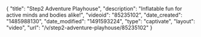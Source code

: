 {
    "title": "Step2 Adventure Playhouse",
    "description": "Inflatable fun for active minds and bodies alike!",
    "videoid": "85235102",
    "date_created": "1485988130",
    "date_modified": "1491593224",
    "type": "captivate",
    "layout": "video",
    "url": "\/v\/step2-adventure-playhouse\/85235102"
}
